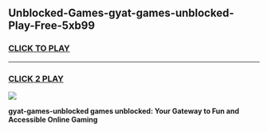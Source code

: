 
## Unblocked-Games-gyat-games-unblocked-Play-Free-5xb99
<h3>
<a href="https://premium76.site?title=gyat-games-unblocked&ref=18A1">CLICK TO PLAY</a></h3>
<hr>

<h3>
<a href="https://premium76.site?title=gyat-games-unblocked&ref=18A1">CLICK 2 PLAY</a>
  
</h3>

<a href="https://premium76.site?title=gyat-games-unblocked&ref=18A1"><img src="https://clearcache.store/games.png"></a>


**gyat-games-unblocked games unblocked: Your Gateway to Fun and Accessible Online Gaming**
